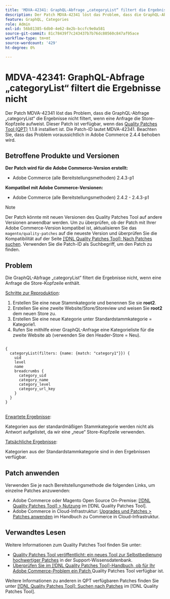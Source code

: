 ```yaml
---
title: 'MDVA-42341: GraphQL-Abfrage „categoryList“ filtert die Ergebnisse nicht'
description: Der Patch MDVA-42341 löst das Problem, dass die GraphQL-Abfrage „categoryList“ die Ergebnisse nicht filtert, wenn eine Anfrage die Store-Kopfzeile aufweist. Dieser Patch ist verfügbar, wenn das [Quality Patches Tool (QPT)](https://experienceleague.adobe.com/en/docs/commerce-knowledge-base/kb/announcements/commerce-announcements/magento-quality-patches-released-new-tool-to-self-serve-quality-patches) 1.1.8 installiert ist. Die Patch-ID lautet MDVA-42341. Beachten Sie, dass das Problem voraussichtlich in Adobe Commerce 2.4.4 behoben wird.
feature: GraphQL, Categories
role: Admin
exl-id: 56b81385-6db0-4e62-8e2b-bccfc9e0a581
source-git-commit: 81c78439f7c243437b7b76dc80560c847af95ace
workflow-type: tm+mt
source-wordcount: '429'
ht-degree: 0%

---
```


# MDVA-42341: GraphQL-Abfrage „categoryList“ filtert die Ergebnisse nicht

Der Patch MDVA-42341 löst das Problem, dass die GraphQL-Abfrage „categoryList“ die Ergebnisse nicht filtert, wenn eine Anfrage die Store-Kopfzeile aufweist. Dieser Patch ist verfügbar, wenn das [Quality Patches Tool (QPT)](https://experienceleague.adobe.com/en/docs/commerce-knowledge-base/kb/announcements/commerce-announcements/magento-quality-patches-released-new-tool-to-self-serve-quality-patches) 1.1.8 installiert ist. Die Patch-ID lautet MDVA-42341. Beachten Sie, dass das Problem voraussichtlich in Adobe Commerce 2.4.4 behoben wird.

## Betroffene Produkte und Versionen

**Der Patch wird für die Adobe Commerce-Version erstellt:**

* Adobe Commerce (alle Bereitstellungsmethoden) 2.4.3-p1

**Kompatibel mit Adobe Commerce-Versionen:**

* Adobe Commerce (alle Bereitstellungsmethoden) 2.4.2 - 2.4.3-p1

>[!NOTE]
>
>Der Patch könnte mit neuen Versionen des Quality Patches Tool auf andere Versionen anwendbar werden. Um zu überprüfen, ob der Patch mit Ihrer Adobe Commerce-Version kompatibel ist, aktualisieren Sie das `magento/quality-patches` auf die neueste Version und überprüfen Sie die Kompatibilität auf der Seite [[!DNL Quality Patches Tool]: Nach Patches suchen](https://experienceleague.adobe.com/en/docs/commerce-knowledge-base/kb/announcements/commerce-announcements/magento-quality-patches-released-new-tool-to-self-serve-quality-patches). Verwenden Sie die Patch-ID als Suchbegriff, um den Patch zu finden.

## Problem

Die GraphQL-Abfrage „categoryList“ filtert die Ergebnisse nicht, wenn eine Anfrage die Store-Kopfzeile enthält.

<u>Schritte zur Reproduktion</u>:

1. Erstellen Sie eine neue Stammkategorie und benennen Sie sie **root2**.
1. Erstellen Sie eine zweite Website/Store/Storeview und weisen Sie **root2** dem neuen Store zu.
1. Erstellen Sie eine neue Kategorie unter Standardstammkategorie = Kategorie1.
1. Rufen Sie mithilfe einer GraphQL-Anfrage eine Kategorieliste für die zweite Website ab (verwenden Sie den Header-Store = Neu).

<pre>
<code class="language-graphql">
{
  categoryList(filters: {name: {match: "category1"}}) {
    uid
    level
    name
    breadcrumbs {
      category_uid
      category_name
      category_level
      category_url_key
    }
  }
}
</code>
</pre>

<u>Erwartete Ergebnisse</u>:

Kategorien aus der standardmäßigen Stammkategorie werden nicht als Antwort aufgelistet, da wir eine „neue“ Store-Kopfzeile verwenden.

<u>Tatsächliche Ergebnisse</u>:

Kategorien aus der Standardstammkategorie sind in den Ergebnissen verfügbar.

## Patch anwenden

Verwenden Sie je nach Bereitstellungsmethode die folgenden Links, um einzelne Patches anzuwenden:

* Adobe Commerce oder Magento Open Source On-Premise: [[!DNL Quality Patches Tool] > Nutzung](/help/tools/quality-patches-tool/usage.md) im [!DNL Quality Patches Tool].
* Adobe Commerce in Cloud-Infrastruktur: [Upgrades und Patches > Patches anwenden](https://experienceleague.adobe.com/docs/commerce-cloud-service/user-guide/develop/upgrade/apply-patches.html) im Handbuch zu Commerce in Cloud-Infrastruktur.

## Verwandtes Lesen

Weitere Informationen zum Quality Patches Tool finden Sie unter:

* [Quality Patches Tool veröffentlicht: ein neues Tool zur Selbstbedienung hochwertiger Patches](https://experienceleague.adobe.com/en/docs/commerce-knowledge-base/kb/announcements/commerce-announcements/magento-quality-patches-released-new-tool-to-self-serve-quality-patches) in der Support-Wissensdatenbank.
* [Überprüfen Sie im [!DNL Quality Patches Tool]-Handbuch, ob für Ihr Adobe Commerce-Problem ein Patch ](/help/tools/quality-patches-tool/patches-available-in-qpt/check-patch-for-magento-issue-with-magento-quality-patches.md) Quality Patches Tool verfügbar ist.

Weitere Informationen zu anderen in QPT verfügbaren Patches finden Sie unter [[!DNL Quality Patches Tool]: Suchen nach Patches](https://experienceleague.adobe.com/tools/commerce-quality-patches/index.html) im [!DNL Quality Patches Tool].
